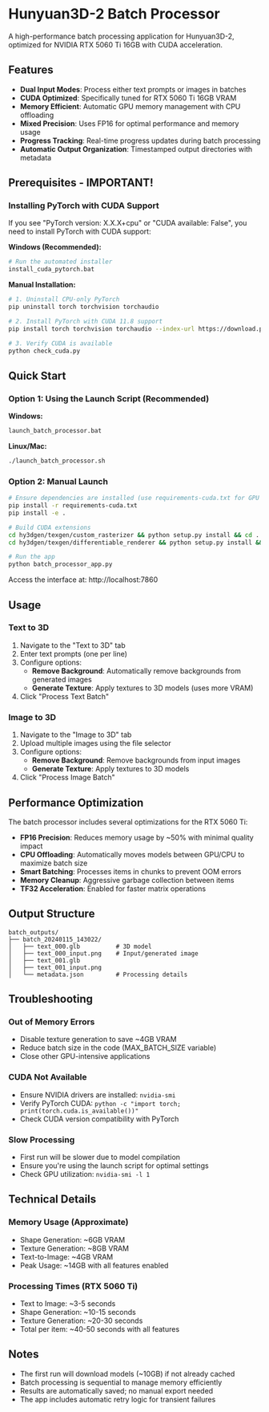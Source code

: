 # Hunyuan3D-2 Batch Processor

A high-performance batch processing application for Hunyuan3D-2, optimized for NVIDIA RTX 5060 Ti 16GB with CUDA acceleration.

## Features

- **Dual Input Modes**: Process either text prompts or images in batches
- **CUDA Optimized**: Specifically tuned for RTX 5060 Ti 16GB VRAM
- **Memory Efficient**: Automatic GPU memory management with CPU offloading
- **Mixed Precision**: Uses FP16 for optimal performance and memory usage
- **Progress Tracking**: Real-time progress updates during batch processing
- **Automatic Output Organization**: Timestamped output directories with metadata

## Prerequisites - IMPORTANT!

### Installing PyTorch with CUDA Support
If you see "PyTorch version: X.X.X+cpu" or "CUDA available: False", you need to install PyTorch with CUDA support:

**Windows (Recommended):**
```bash
# Run the automated installer
install_cuda_pytorch.bat
```

**Manual Installation:**
```bash
# 1. Uninstall CPU-only PyTorch
pip uninstall torch torchvision torchaudio

# 2. Install PyTorch with CUDA 11.8 support
pip install torch torchvision torchaudio --index-url https://download.pytorch.org/whl/cu118

# 3. Verify CUDA is available
python check_cuda.py
```

## Quick Start

### Option 1: Using the Launch Script (Recommended)

**Windows:**
```bash
launch_batch_processor.bat
```

**Linux/Mac:**
```bash
./launch_batch_processor.sh
```

### Option 2: Manual Launch
```bash
# Ensure dependencies are installed (use requirements-cuda.txt for GPU support)
pip install -r requirements-cuda.txt
pip install -e .

# Build CUDA extensions
cd hy3dgen/texgen/custom_rasterizer && python setup.py install && cd ../../..
cd hy3dgen/texgen/differentiable_renderer && python setup.py install && cd ../../..

# Run the app
python batch_processor_app.py
```

Access the interface at: http://localhost:7860

## Usage

### Text to 3D
1. Navigate to the "Text to 3D" tab
2. Enter text prompts (one per line)
3. Configure options:
   - **Remove Background**: Automatically remove backgrounds from generated images
   - **Generate Texture**: Apply textures to 3D models (uses more VRAM)
4. Click "Process Text Batch"

### Image to 3D
1. Navigate to the "Image to 3D" tab
2. Upload multiple images using the file selector
3. Configure options:
   - **Remove Background**: Remove backgrounds from input images
   - **Generate Texture**: Apply textures to 3D models
4. Click "Process Image Batch"

## Performance Optimization

The batch processor includes several optimizations for the RTX 5060 Ti:

- **FP16 Precision**: Reduces memory usage by ~50% with minimal quality impact
- **CPU Offloading**: Automatically moves models between GPU/CPU to maximize batch size
- **Smart Batching**: Processes items in chunks to prevent OOM errors
- **Memory Cleanup**: Aggressive garbage collection between items
- **TF32 Acceleration**: Enabled for faster matrix operations

## Output Structure

```
batch_outputs/
├── batch_20240115_143022/
│   ├── text_000.glb          # 3D model
│   ├── text_000_input.png    # Input/generated image
│   ├── text_001.glb
│   ├── text_001_input.png
│   └── metadata.json         # Processing details
```

## Troubleshooting

### Out of Memory Errors
- Disable texture generation to save ~4GB VRAM
- Reduce batch size in the code (MAX_BATCH_SIZE variable)
- Close other GPU-intensive applications

### CUDA Not Available
- Ensure NVIDIA drivers are installed: `nvidia-smi`
- Verify PyTorch CUDA: `python -c "import torch; print(torch.cuda.is_available())"`
- Check CUDA version compatibility with PyTorch

### Slow Processing
- First run will be slower due to model compilation
- Ensure you're using the launch script for optimal settings
- Check GPU utilization: `nvidia-smi -l 1`

## Technical Details

### Memory Usage (Approximate)
- Shape Generation: ~6GB VRAM
- Texture Generation: ~8GB VRAM
- Text-to-Image: ~4GB VRAM
- Peak Usage: ~14GB with all features enabled

### Processing Times (RTX 5060 Ti)
- Text to Image: ~3-5 seconds
- Shape Generation: ~10-15 seconds
- Texture Generation: ~20-30 seconds
- Total per item: ~40-50 seconds with all features

## Notes

- The first run will download models (~10GB) if not already cached
- Batch processing is sequential to manage memory efficiently
- Results are automatically saved; no manual export needed
- The app includes automatic retry logic for transient failures